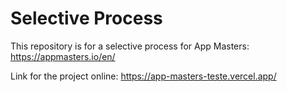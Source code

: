 # Selective Process
This repository is for a selective process for App Masters: https://appmasters.io/en/   
 
Link for the project online: https://app-masters-teste.vercel.app/  
